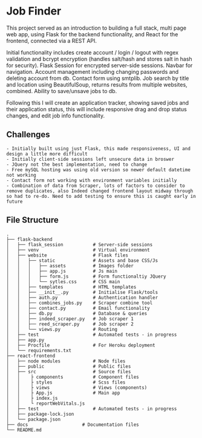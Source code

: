 # Job Finder

This project served as an introduction to building a full stack, multi page web app, using Flask for the backend functionality, and React for the frontend, connected via a REST API.

Initial functionality includes create account / login / logout with regex validation and bcrypt encryption (handles salt/hash and stores salt in hash for security). Flask Session for encrypted server-side sessions. Navbar for navigation. Account management including changing passwords and deleting account from db. Contact form using smtplib. Job search by title and location using BeautifulSoup, returns results from multiple websites, combined. Ability to save/unsave jobs to db.

Following this I will create an application tracker, showing saved jobs and their application status, this will include responsive drag and drop status changes, and edit job info functionality.

## Challenges

    - Initially built using just Flask, this made responsiveness, UI and design a little more difficult
    - Initially client-side sessions left unsecure data in broswer
    - JQuery not the best implementation, need to change
    - Free mySQL hosting was using old version so newer default datetime not working
    - Contact form not working with environment variables initially
    - Combination of data from Scraper, lots of factors to consider to remove duplicates, also Indeed changed frontend layout midway through so had to re-do. Need to add testing to ensure this is caught early in future

## File Structure

```
.
├── flask-backend 
│   ├── flask_session           # Server-side sessions    
│   ├── venv                    # Virtual environment 
│   ├── website                 # Flask files
│   │   ├── static              # Assets and base CSS/Js
│   │   │   ├── assets          # Images folder   
│   │   │   ├── app.js          # Js main   
│   │   │   ├── form.js         # Form functionaltiy JQuery   
│   │   │   └── sytles.css      # CSS main    
│   │   ├── templates           # HTML templates
│   │   ├── __init__.py         # Initialise Flask/tools   
│   │   ├── auth.py             # Authentication handler   
│   │   ├── combines_jobs.py    # Scraper combine tool
│   │   ├── contact.py          # Email functionality
│   │   ├── db.py               # Database & queries 
│   │   ├── indeed_scraper.py   # Job scraper 1 
│   │   ├── reed_scraper.py     # Job scraper 2
│   │   └── views.py            # Routing
│   ├── test                    # Automated tests - in progress
│   ├── app.py            
│   ├── Procfile                # For Heroku deployment  
│   └── requirements.txt          
├── react-frontend              
│   ├── node modules            # Node files
│   ├── public                  # Public files
│   ├── src                     # Source files 
│   │    ├ components           # Component files
│   │    ├ styles               # Scss files
│   │    ├ views                # Views (components)
│   │    ├ App.js               # Main app
│   │    ├ index.js             
│   │    └ reportWebVitals.js   
│   ├── test                    # Automated tests - in progress
│   ├── package-lock.json
│   └── package.json
├── docs                    # Documentation files
└── README.md
```
